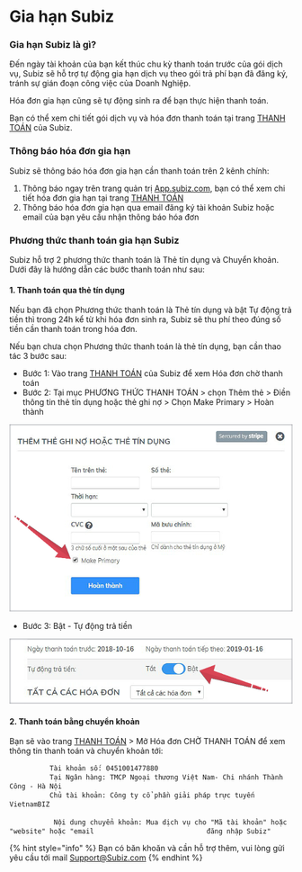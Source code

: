 # Gia hạn Subiz

### Gia hạn Subiz là gì?

Đến ngày tài khoản của bạn kết thúc chu kỳ thanh toán trước của gói dịch vụ, Subiz sẽ hỗ trợ tự động gia hạn dịch vụ theo gói trả phí bạn đã đăng ký, tránh sự gián đoạn công việc của Doanh Nghiệp.

Hóa đơn gia hạn cũng sẽ tự động sinh ra để bạn thực hiện thanh toán.

Bạn có thể xem chi tiết gói dịch vụ và hóa đơn thanh toán tại trang [THANH TOÁN](https://app.subiz.com/payment-home) của Subiz.

### Thông báo hóa đơn gia hạn

Subiz sẽ thông báo hóa đơn gia hạn cần thanh toán trên 2 kênh chính:

1. Thông báo ngay trên trang quản trị [App.subiz.com](https://app.subiz.com), bạn có thể xem chi tiết hóa đơn gia hạn tại trang [THANH TOÁN](https://app.subiz.com/payment-home)
2. Thông báo hóa đơn gia hạn qua email đăng ký tài khoản Subiz hoặc email của bạn yêu cầu nhận thông báo hóa đơn 

### Phương thức thanh toán gia hạn Subiz

Subiz hỗ trợ 2 phương thức thanh toán là Thẻ tín dụng và Chuyển khoản. Dưới đây là hướng dẫn các bước thanh toán như sau:

#### **1. Thanh toán qua thẻ tín dụng**

Nếu bạn đã chọn Phương thức thanh toán là Thẻ tín dụng và bật Tự động trả tiền thì trong 24h kể từ khi hóa đơn sinh ra, Subiz sẽ thu phí theo đúng số tiền cần thanh toán trong hóa đơn. 

Nếu bạn chưa chọn Phương thức thanh toán là thẻ tín dụng, bạn cần thao tác 3 bước sau:

* Bước 1: Vào trang [THANH TOÁN](https://app.subiz.com/payment-home) của Subiz để xem Hóa đơn chờ thanh toán
* Bước 2: Tại mục PHƯƠNG THỨC THANH TOÁN &gt; chọn Thêm thẻ &gt; Điền thông tin thẻ tín dụng hoặc thẻ ghi nợ &gt; Chọn Make Primary &gt; Hoàn thành

![](../.gitbook/assets/2-them-the.jpg)

* Bước 3: Bật - Tự động trả tiền

![](../.gitbook/assets/3-bat-tu-dong-copy.jpg)



#### 2. Thanh toán bằng chuyển khoản

Bạn sẽ vào trang [THANH TOÁN](https://app.subiz.com/payment-home) &gt; Mở Hóa đơn CHỜ THANH TOÁN để xem thông tin thanh toán và chuyển khoản tới:  
  
              Tài khoản số: 0451001477880   
              Tại Ngân hàng: TMCP Ngoại thương Việt Nam- Chi nhánh Thành Công - Hà Nội   
              Chủ tài khoản: Công ty cổ phần giải pháp trực tuyến VietnamBIZ  
                 
               Nội dung chuyển khoản: Mua dịch vụ cho "Mã tài khoản" hoặc "website" hoặc "email                            đăng nhập Subiz"

{% hint style="info" %}
Bạn có băn khoăn và cần hỗ trợ thêm, vui lòng gửi yêu cầu tới mail Support@Subiz.com
{% endhint %}





